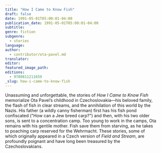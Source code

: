 ```yaml
---
title: "How I Came to Know Fish"
draft: false
date: 1991-05-01T05:00:01-04:00
publication_date: 1991-05-01T05:00:01-04:00
subtitle:
genre: fiction
subgenre:
  - stories
language:
author:
  - contributor/ota-pavel.md
translator:
editor:
featured_image_path:
editions:
  - 9780811211659
_slug: how-i-came-to-know-fish
---
```


Unassuming and unforgettable, the stories of _How I Came to Know Fish_ memorialize Ota Pavel’s childhood in Czechoslovakia––his beloved family, the flash of fish in clear streams, and the annihilation of this world by the Nazis. His father (a wildly canny fisherman) first has his fish pond confiscated ("How can a Jew breed carp?") and then, with his two older sons, is sent to a concentration camp. Too young to work in the camps, Ota remains with his gentile mother. Fish save them from starving, as he takes to poaching carp reserved for the Wehrmacht. These stories, some of which originally appeared in a Czech version of _Field and Stream_, are profoundly poignant and have long been treasured by the Czechoslovakians.

